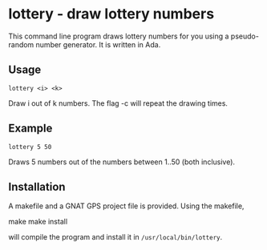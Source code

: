 # lottery - draw lottery numbers

This command line program draws lottery numbers for you using
a pseudo-random number generator. It is written in Ada.

## Usage

`lottery <i> <k>`

Draw i out of k numbers. The flag -c <n> will repeat the drawing
<n> times.

## Example

`lottery 5 50`

Draws 5 numbers out of the numbers between 1..50 (both inclusive).

## Installation

A makefile and a GNAT GPS project file is provided. Using the makefile,

make
make install

will compile the program and install it in `/usr/local/bin/lottery`.

